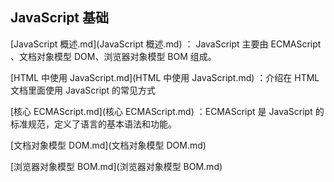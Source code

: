 ## JavaScript 基础

 [JavaScript 概述.md](JavaScript 概述.md) ： JavaScript  主要由 ECMAScript 、文档对象模型 DOM、浏览器对象模型 BOM 组成。

 [HTML 中使用 JavaScript.md](HTML 中使用 JavaScript.md) ：介绍在 HTML 文档里面使用 JavaScript 的常见方式

 [核心 ECMAScript.md](核心 ECMAScript.md) ：ECMAScript 是 JavaScript 的标准规范，定义了语言的基本语法和功能。

 [文档对象模型 DOM.md](文档对象模型 DOM.md) 

 [浏览器对象模型 BOM.md](浏览器对象模型 BOM.md) 



